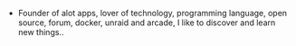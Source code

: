 - Founder of alot apps, lover of technology, programming language, open source, forum, docker, unraid and arcade, I like to discover and learn new things..
  <br>









































































































































































































































































































































































































































































































































































































































































































